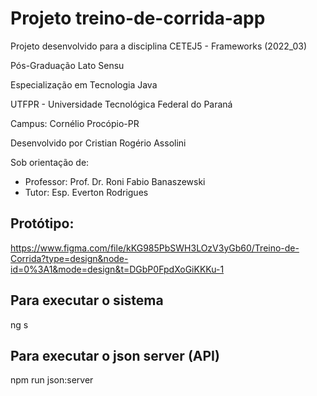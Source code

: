 # Projeto treino-de-corrida-app

Projeto desenvolvido para a disciplina CETEJ5 - Frameworks (2022_03)

Pós-Graduação Lato Sensu

Especialização em Tecnologia Java

UTFPR - Universidade Tecnológica Federal do Paraná

Campus: Cornélio Procópio-PR


Desenvolvido por Cristian Rogério Assolini

Sob orientação de:

* Professor: Prof. Dr. Roni Fabio Banaszewski
* Tutor: Esp. Everton Rodrigues


## Protótipo:
https://www.figma.com/file/kKG985PbSWH3LOzV3yGb60/Treino-de-Corrida?type=design&node-id=0%3A1&mode=design&t=DGbP0FpdXoGiKKKu-1

## Para executar o sistema
ng s

## Para executar o json server (API)
npm run json:server
